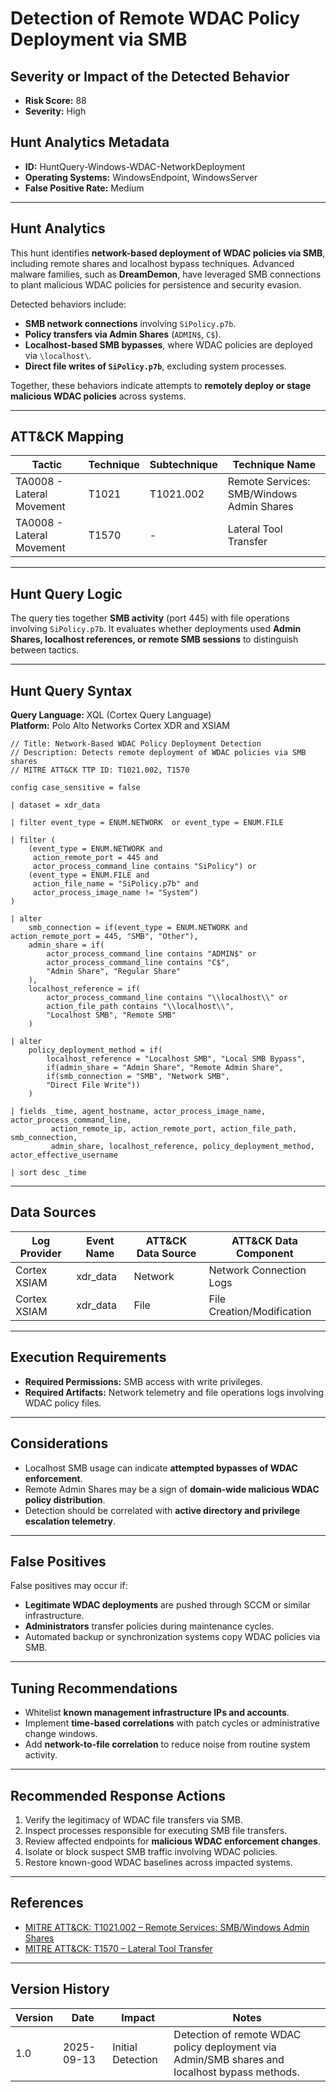 # Detection of Remote WDAC Policy Deployment via SMB

## Severity or Impact of the Detected Behavior
- **Risk Score:** 88
- **Severity:** High

## Hunt Analytics Metadata

- **ID:** HuntQuery-Windows-WDAC-NetworkDeployment
- **Operating Systems:** WindowsEndpoint, WindowsServer
- **False Positive Rate:** Medium

---

## Hunt Analytics

This hunt identifies **network-based deployment of WDAC policies via SMB**, including remote shares and localhost bypass techniques. Advanced malware families, such as **DreamDemon**, have leveraged SMB connections to plant malicious WDAC policies for persistence and security evasion.  

Detected behaviors include:

- **SMB network connections** involving `SiPolicy.p7b`.  
- **Policy transfers via Admin Shares** (`ADMIN$`, `C$`).  
- **Localhost-based SMB bypasses**, where WDAC policies are deployed via `\localhost\`.  
- **Direct file writes of `SiPolicy.p7b`**, excluding system processes.  

Together, these behaviors indicate attempts to **remotely deploy or stage malicious WDAC policies** across systems.

---

## ATT&CK Mapping

| Tactic               | Technique   | Subtechnique | Technique Name                          |
|----------------------|-------------|--------------|----------------------------------------|
| TA0008 - Lateral Movement | T1021   | T1021.002    | Remote Services: SMB/Windows Admin Shares |
| TA0008 - Lateral Movement | T1570   | -            | Lateral Tool Transfer                   |

---

## Hunt Query Logic

The query ties together **SMB activity** (port 445) with file operations involving `SiPolicy.p7b`. It evaluates whether deployments used **Admin Shares, localhost references, or remote SMB sessions** to distinguish between tactics.

---

## Hunt Query Syntax

**Query Language:** XQL (Cortex Query Language)  
**Platform:** Polo Alto Networks Cortex XDR and XSIAM

```xql
// Title: Network-Based WDAC Policy Deployment Detection 
// Description: Detects remote deployment of WDAC policies via SMB shares 
// MITRE ATT&CK TTP ID: T1021.002, T1570

config case_sensitive = false  

| dataset = xdr_data  

| filter event_type = ENUM.NETWORK  or event_type = ENUM.FILE 

| filter (  
    (event_type = ENUM.NETWORK and   
     action_remote_port = 445 and  
     actor_process_command_line contains "SiPolicy") or  
    (event_type = ENUM.FILE and  
     action_file_name = "SiPolicy.p7b" and  
     actor_process_image_name != "System")  
)  

| alter  
    smb_connection = if(event_type = ENUM.NETWORK and action_remote_port = 445, "SMB", "Other"),  
    admin_share = if(  
        actor_process_command_line contains "ADMIN$" or  
        actor_process_command_line contains "C$",  
        "Admin Share", "Regular Share"  
    ),  
    localhost_reference = if(  
        actor_process_command_line contains "\\localhost\\" or  
        action_file_path contains "\\localhost\\",  
        "Localhost SMB", "Remote SMB"  
    ) 

| alter 
    policy_deployment_method = if(  
        localhost_reference = "Localhost SMB", "Local SMB Bypass",  
        if(admin_share = "Admin Share", "Remote Admin Share",  
        if(smb_connection = "SMB", "Network SMB",  
        "Direct File Write")) 
    )  

| fields _time, agent_hostname, actor_process_image_name, actor_process_command_line,  
         action_remote_ip, action_remote_port, action_file_path, smb_connection,  
         admin_share, localhost_reference, policy_deployment_method, actor_effective_username  

| sort desc _time  
```

---

## Data Sources

| Log Provider | Event Name       | ATT&CK Data Source  | ATT&CK Data Component    |
|--------------|------------------|---------------------|--------------------------|
| Cortex XSIAM |    xdr_data      | Network             | Network Connection Logs  |
| Cortex XSIAM |    xdr_data      | File                | File Creation/Modification |

---

## Execution Requirements

- **Required Permissions:** SMB access with write privileges.  
- **Required Artifacts:** Network telemetry and file operations logs involving WDAC policy files.  

---

## Considerations

- Localhost SMB usage can indicate **attempted bypasses of WDAC enforcement**.  
- Remote Admin Shares may be a sign of **domain-wide malicious WDAC policy distribution**.  
- Detection should be correlated with **active directory and privilege escalation telemetry**.  

---

## False Positives

False positives may occur if:  
- **Legitimate WDAC deployments** are pushed through SCCM or similar infrastructure.  
- **Administrators** transfer policies during maintenance cycles.  
- Automated backup or synchronization systems copy WDAC policies via SMB.  

---

## Tuning Recommendations

- Whitelist **known management infrastructure IPs and accounts**.  
- Implement **time-based correlations** with patch cycles or administrative change windows.  
- Add **network-to-file correlation** to reduce noise from routine system activity.  

---

## Recommended Response Actions

1. Verify the legitimacy of WDAC file transfers via SMB.  
2. Inspect processes responsible for executing SMB file transfers.  
3. Review affected endpoints for **malicious WDAC enforcement changes**.  
4. Isolate or block suspect SMB traffic involving WDAC policies.  
5. Restore known-good WDAC baselines across impacted systems.  

---

## References

- [MITRE ATT&CK: T1021.002 – Remote Services: SMB/Windows Admin Shares](https://attack.mitre.org/techniques/T1021/002/)  
- [MITRE ATT&CK: T1570 – Lateral Tool Transfer](https://attack.mitre.org/techniques/T1570/)  

---

## Version History

| Version | Date       | Impact            | Notes                                                                        |
|---------|------------|-------------------|------------------------------------------------------------------------------|
| 1.0     | 2025-09-13 | Initial Detection | Detection of remote WDAC policy deployment via Admin/SMB shares and localhost bypass methods. |
